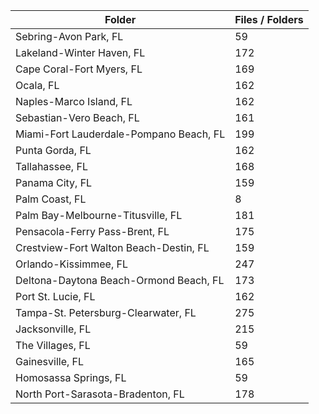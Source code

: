 | Folder                                  |   Files / Folders |
|-----------------------------------------|-------------------|
| Sebring-Avon Park, FL                   |                59 |
| Lakeland-Winter Haven, FL               |               172 |
| Cape Coral-Fort Myers, FL               |               169 |
| Ocala, FL                               |               162 |
| Naples-Marco Island, FL                 |               162 |
| Sebastian-Vero Beach, FL                |               161 |
| Miami-Fort Lauderdale-Pompano Beach, FL |               199 |
| Punta Gorda, FL                         |               162 |
| Tallahassee, FL                         |               168 |
| Panama City, FL                         |               159 |
| Palm Coast, FL                          |                 8 |
| Palm Bay-Melbourne-Titusville, FL       |               181 |
| Pensacola-Ferry Pass-Brent, FL          |               175 |
| Crestview-Fort Walton Beach-Destin, FL  |               159 |
| Orlando-Kissimmee, FL                   |               247 |
| Deltona-Daytona Beach-Ormond Beach, FL  |               173 |
| Port St. Lucie, FL                      |               162 |
| Tampa-St. Petersburg-Clearwater, FL     |               275 |
| Jacksonville, FL                        |               215 |
| The Villages, FL                        |                59 |
| Gainesville, FL                         |               165 |
| Homosassa Springs, FL                   |                59 |
| North Port-Sarasota-Bradenton, FL       |               178 |